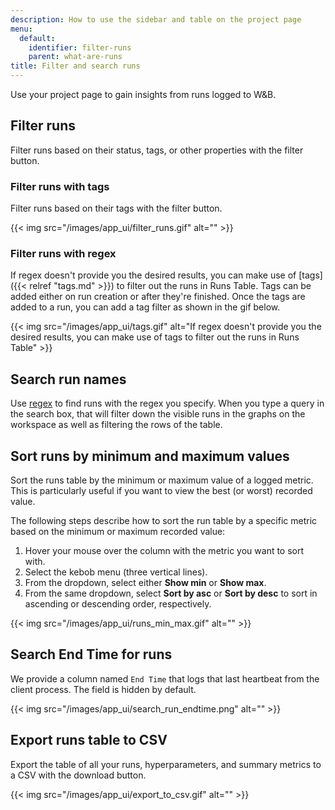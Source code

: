 ```yaml
---
description: How to use the sidebar and table on the project page
menu:
  default:
    identifier: filter-runs
    parent: what-are-runs
title: Filter and search runs
---
```


Use your project page to gain insights from runs logged to W&B.

## Filter runs

Filter runs based on their status, tags, or other properties with the filter button.


### Filter runs with tags

Filter runs based on their tags with the filter button.

{{< img src="/images/app_ui/filter_runs.gif" alt="" >}}


### Filter runs with regex

If regex doesn't provide you the desired results, you can make use of [tags]({{< relref "tags.md" >}}) to filter out the runs in Runs Table. Tags can be added either on run creation or after they're finished. Once the tags are added to a run, you can add a tag filter as shown in the gif below.

{{< img src="/images/app_ui/tags.gif" alt="If regex doesn't provide you the desired results, you can make use of tags to filter out the runs in Runs Table" >}}




## Search run names

Use [regex](https://dev.mysql.com/doc/refman/8.0/en/regexp.html) to find runs with the regex you specify. When you type a query in the search box, that will filter down the visible runs in the graphs on the workspace as well as filtering the rows of the table.



## Sort runs by minimum and maximum values
Sort the runs table by the minimum or maximum value of a logged metric. This is particularly useful if you want to view the best (or worst) recorded value.

The following steps describe how to sort the run table by a specific metric based on the minimum or maximum recorded value:

1. Hover your mouse over the column with the metric you want to sort with.
2. Select the kebob menu (three vertical lines).
3. From the dropdown, select either **Show min** or **Show max**.
4. From the same dropdown, select **Sort by asc** or **Sort by desc** to sort in ascending or descending order, respectively. 

{{< img src="/images/app_ui/runs_min_max.gif" alt="" >}}

## Search End Time for runs

We provide a column named `End Time` that logs that last heartbeat from the client process. The field is hidden by default.

{{< img src="/images/app_ui/search_run_endtime.png" alt="" >}}





## Export runs table to CSV

Export the table of all your runs, hyperparameters, and summary metrics to a CSV with the download button.

{{< img src="/images/app_ui/export_to_csv.gif" alt="" >}}


<!-- ## Edit run colors

When a new run is created, it is assigned a default color. You can edit the color for a given run by clicking the color preview.

Colors are locally scoped. On the project page, custom colors only apply to your own workspace. In reports, custom colors for runs only apply at the section level. You can visualize the same run in different sections, and it can have a different custom color in each section.

1. Select the Run you want to visualize
2. Click the colored dot 
3. Select a color for the graphs of your run
## See active runs

Look for a green dot next to the name of runs— this indicates they're active in the table and on the graph legends. -->

<!-- ## Bulk select runs

Delete multiple runs at once, or tag a group of runs— bulk selection makes it easier to keep the runs table organized.

{{< img src="/images/app_ui/howto_bulk_select.gif" alt="" >}} -->

<!-- ## Select all runs in table

Click the checkbox in the upper left corner of the table, and click "Select all runs" to select every run that matches the current set of filters.

{{< img src="/images/app_ui/all_runs_select.gif" alt="" >}} -->

<!-- 
## Search columns in the table

Search for the columns in the table UI guide with the **Columns** button.

{{< img src="/images/app_ui/search_columns.gif" alt="" >}} -->